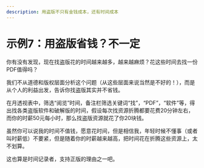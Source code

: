 ```yaml
---
description: 用盗版不只有金钱成本，还有时间成本
---
```


# 示例7：用盗版省钱？不一定

你有没有发现，现在找盗版花的时间越来越多，越来越麻烦？花这些时间去找一份PDF值得吗？

我们不从道德和版权层面分析这个问题（从这些层面来说当然是不好的！），而是从个人的利益出发，告诉你找盗版其实并不省钱。

在月透视表中，筛选“阅览”时间，备注栏筛选关键词“找”，“PDF”，“软件”等，得出找各类盗版软件和破解版的时间，假设每次找资源折腾都要花费20分钟左右，而你的时薪50元每小时，那么找盗版资源就花了你20块钱。

虽然你可以说我的时间不值钱，愿意花时间，但是相信我，年轻时候不懂事（或者叫时薪低）不要紧，但是随着你的时薪越来越高，把时间花在折腾这些资源上，太不划算。

这也算是时间记录者，支持正版的理由之一吧。

